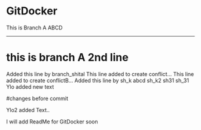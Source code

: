 # GitDocker
This is Branch A
ABCD

**************

this is branch A 2nd line
=======
Added this line by branch_shital
This line added to create conflict...
This line added to create conflictB...
Added this line by sh_k
abcd
sh_k2
sh31
sh_31
Ylo added new text

#changes before commit

Ylo2 added Text..

I will add ReadMe for GitDocker soon
